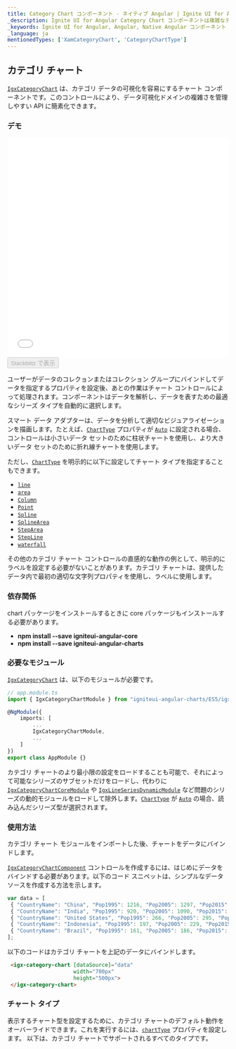 ```yaml
---
title: Category Chart コンポーネント - ネイティブ Angular | Ignite UI for Angular
_description: Ignite UI for Angular Category Chart コンポーネントは複雑なデータ ビジュアライゼーションを API によって簡素化できます。ユーザーがデータのコレクションまたはコレクションのグループにバインドし、データを指定するプロパティを設定後、チャート コントロールが残りの作業を処理します。
_keywords: Ignite UI for Angular, Angular, Native Angular コンポーネント スイート, Native Angular コントロール, ネイティブ Angular コンポーネント, ネイティブ Angular コンポーネント ライブラリ, Angular チャート, Angular チャート コントロール, Angular チャート例, Angular チャート コンポーネント, Angular データ チャート
_language: ja
mentionedTypes: ['XamCategoryChart', 'CategoryChartType']
---
```


## カテゴリ チャート

[`IgxCategoryChart`](categorychart.md) は、カテゴリ データの可視化を容易にするチャート コンポーネントです。このコントロールにより、データ可視化ドメインの複雑さを管理しやすい API に簡素化できます。

### デモ

<div class="sample-container loading" style="height: 500px">
    <iframe id="category-chart-overview-iframe" src='{environment:demosBaseUrl}/charts/category-chart-overview' width="100%" height="100%" seamless frameBorder="0" onload="onXPlatSampleIframeContentLoaded(this);"></iframe>
</div>
<div>
    <button data-localize="stackblitz" disabled class="stackblitz-btn"   data-iframe-id="category-chart-overview-iframe" data-demos-base-url="{environment:demosBaseUrl}">Stackblitz で表示
    </button>
</div>

<div class="divider--half"></div>

 ユーザーがデータのコレクョンまたはコレクション グループにバインドしてデータを指定するプロパティを設定後、あとの作業はチャート コントロールによって処理されます。コンポーネントはデータを解析し、データを表すための最適なシリーズ タイプを自動的に選択します。

スマート データ アダプターは、データを分析して適切なビジュアライゼーションを描画します。たとえば、[`ChartType`](categorychart.md) プロパティが [`Auto`](categorychart.md) に設定される場合、コントロールは小さいデータ セットのために柱状チャートを使用し、より大きいデータ セットのために折れ線チャートを使用します。

ただし、[`ChartType`](categorychart.md) を明示的に以下に設定してチャート タイプを指定することもできます。

-   [`line`](categorychart.md)
-   [`area`](categorychart.md)
-   [`Column`](categorychart.md)
-   [`Point`](categorychart.md)
-   [`Spline`](categorychart.md)
-   [`SplineArea`](categorychart.md)
-   [`StepArea`](categorychart.md)
-   [`StepLine`](categorychart.md)
-   [`waterfall`](categorychart.md)

その他のカテゴリ チャート コントロールの直感的な動作の例として、明示的にラベルを設定する必要がないことがあります。カテゴリ チャートは、提供したデータ内で最初の適切な文字列プロパティを使用し、ラベルに使用します。

### 依存関係

chart パッケージをインストールするときに core パッケージもインストールする必要があります。

-   **npm install --save igniteui-angular-core**
-   **npm install --save igniteui-angular-charts**

### 必要なモジュール

[`IgxCategoryChart`](categorychart.md) は、以下のモジュールが必要です。

```ts
// app.module.ts
import { IgxCategoryChartModule } from "igniteui-angular-charts/ES5/igx-category-chart-module";

@NgModule({
    imports: [
        ...
        IgxCategoryChartModule,
        ...
    ]
})
export class AppModule {}
```

カテゴリ チャートのより最小限の設定をロードすることも可能で、それによって可能なシリーズのサブセットだけをロードし、代わりに [`IgxCategoryChartCoreModule`](categorychart.md) や [`IgxLineSeriesDynamicModule`](categorychart.md) など問題のシリーズの動的モジュールをロードして除外します。[`ChartType`](categorychart.md) が [`Auto`](categorychart.md) の場合、読み込んだシリーズ型が選択されます。

<div class="divider--half"></div>

### 使用方法

カテゴリ チャート モジュールをインポートした後、チャートをデータにバインドします。

[`IgxCategoryChartComponent`](categorychart.md) コントロールを作成するには、はじめにデータをバインドする必要があります。以下のコード スニペットは、シンプルなデータソースを作成する方法を示します。

```ts
var data = [
 { "CountryName": "China", "Pop1995": 1216, "Pop2005": 1297, "Pop2015": 1361, "Pop2025": 1394 },
 { "CountryName": "India", "Pop1995": 920, "Pop2005": 1090, "Pop2015": 1251, "Pop2025": 1396 },
 { "CountryName": "United States", "Pop1995": 266, "Pop2005": 295, "Pop2015": 322, "Pop2025": 351 },
 { "CountryName": "Indonesia", "Pop1995": 197, "Pop2005": 229, "Pop2015": 256, "Pop2025": 277 },
 { "CountryName": "Brazil", "Pop1995": 161, "Pop2005": 186, "Pop2015": 204, "Pop2025": 218 }
];
```

以下のコードはカテゴリ チャートを上記のデータにバインドします。

```html
 <igx-category-chart [dataSource]="data"
                     width="700px"
                     height="500px">
 </igx-category-chart>
```

<div class="divider--half"></div>

### チャート タイプ

表示するチャート型を設定するために、カテゴリ チャートのデフォルト動作をオーバーライドできます。これを実行するには、[`chartType`](categorychart.md) プロパティを設定します。
以下は、カテゴリ チャートでサポートされるすべてのタイプです。

<!-- > [!NOTE]
> 特別なケースにプロパティの `Auto` 設定があります。`Auto` を使用した場合、チャートがデータを分析し、最適なチャート タイプを割り当てます。

### サポートされるチャート タイプ
プロパティ|説明|例
---|---|---
`Line`|各データ ポイントにマーカーがあるカテゴリ折れ線シリーズを指定します。|![](../images/category_chart_line.png)
`Area`|カテゴリ エリア シリーズを指定します。|![](../images/category_chart_area.png)
`Column`|各データ ポイントに垂直長方形があるカテゴリ柱状チャートを指定します。|![](../images/category_chart_column.png)
`Point`|各データ ポイントにマーカーがあるカテゴリ ポイント チャートを指定します。|![](../images/category_chart_point.png)
`StepLine`|カテゴリ ステップ折れ線チャートを指定します。|![](../images/category_chart_stepline.png)
`StepArea`|カテゴリ ステップ エリア チャートを指定します。|![](../images/category_chart_steparea.png)
`Spline`|各データ ポイントにマーカーがあるカテゴリ スプライン折れ線シリーズを指定します。|![](../images/category_chart_spline.png)
`SplineArea`|カテゴリ スプライン エリア シリーズを指定します。|![](../images/category_chart_splinearea.png)
`Waterfall`|カテゴリ ウォーターフォール チャートを指定します。|![](../images/category_chart_waterfall.png)
`Auto`|データ アダプターからの提案に基づいてチャート タイプの自動選択を指定します。 -->
